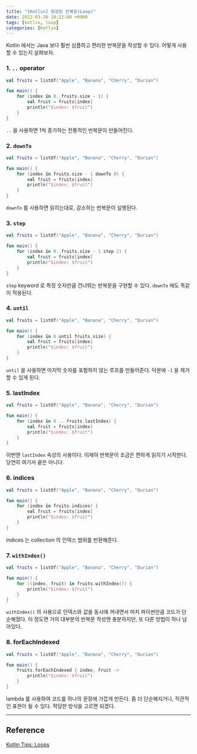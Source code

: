 ```yaml
---
title: "[Kotlin] 향상된 반복문(Loop)"
date: 2022-03-26 10:22:00 +0900
tags: [kotlin, loop]
categories: [Kotlin]
---
```


Kotlin 에서는 Java 보다 훨씬 심플하고 편리한 반복문을 작성할 수 있다. 어떻게 사용할 수 있는지 살펴보자.

### 1. `..` operator

```kotlin
val fruits = listOf("Apple", "Banana", "Cherry", "Durian")

fun main() {
    for (index in 0..fruits.size - 1) {
        val fruit = fruits[index]
        println("$index: $fruit")
    }
}
```

`..` 을 사용하면 1씩 증가하는 전통적인 반복문이 만들어진다.

### 2. `downTo`

```kotlin
val fruits = listOf("Apple", "Banana", "Cherry", "Durian")

fun main() {
    for (index in fruits.size - 1 downTo 0) {
        val fruit = fruits[index]
        println("$index: $fruit")
    }
}
```

`downTo` 를 사용하면 읽히는대로, 감소하는 반복문이 실행된다.

### 3. `step`

```kotlin
val fruits = listOf("Apple", "Banana", "Cherry", "Durian")

fun main() {
    for (index in 0..fruits.size - 1 step 2) {
        val fruit = fruits[index]
        println("$index: $fruit")
    }
}
```

`step` keyword 로 특정 숫자만큼 건너뛰는 반복문을 구현할 수 있다. `downTo` 에도 똑같이 적용된다.

### 4. `until`

```kotlin
val fruits = listOf("Apple", "Banana", "Cherry", "Durian")

fun main() {
    for (index in 0 until fruits.size) {
        val fruit = fruits[index]
        println("$index: $fruit")
    }
}
```

`until` 을 사용하면 마지막 숫자를 포함하지 않는 루프를 만들어준다. 덕분에 `-1` 을 제거할 수 있게 된다.

### 5. lastIndex

```kotlin
val fruits = listOf("Apple", "Banana", "Cherry", "Durian")

fun main() {
    for (index in 0 .. fruits.lastIndex) {
        val fruit = fruits[index]
        println("$index: $fruit")
    }
}
```

이번엔 `lastIndex` 속성의 사용이다. 이제야 반복문이 조금은 편하게 읽히기 시작한다. 당연히 여기서 끝은 아니다.

### 6. indices

```kotlin
val fruits = listOf("Apple", "Banana", "Cherry", "Durian")

fun main() {
    for (index in fruits.indices) {
        val fruit = fruits[index]
        println("$index: $fruit")
    }
}
```

indices 는 collection 의 인덱스 범위를 반환해준다.

### 7. `withIndex()`

```kotlin
val fruits = listOf("Apple", "Banana", "Cherry", "Durian")

fun main() {
    for ((index, fruit) in fruits.withIndex()) {
        println("$index: $fruit")
    }
}
```

`withIndex()` 의 사용으로 인덱스와 값을 동시에 꺼내면서 마치 파이썬만큼 코드가 단순해졌다. 이 정도면 거의 대부분의 반복문 작성엔 충분하지만, 또 다른 방법이 하나 남아있다.

### 8. forEachIndexed

```kotlin
val fruits = listOf("Apple", "Banana", "Cherry", "Durian")

fun main() {
    fruits.forEachIndexed { index, fruit ->
        println("$index: $fruit")
    }
}
```

lambda 를 사용하여 코드를 하나의 문장에 가깝게 만든다. 좀 더 단순해지거나, 직관적인 표현이 될 수 있다. 적당한 방식을 고르면 되겠다.

---

## Reference

[Kotlin Tips: Loops](https://www.youtube.com/watch?v=i-kyPp1qFBA)
